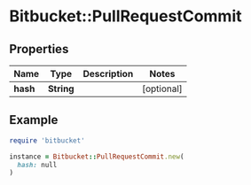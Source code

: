 # Bitbucket::PullRequestCommit

## Properties

| Name | Type | Description | Notes |
| ---- | ---- | ----------- | ----- |
| **hash** | **String** |  | [optional] |

## Example

```ruby
require 'bitbucket'

instance = Bitbucket::PullRequestCommit.new(
  hash: null
)
```

